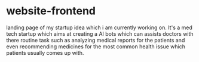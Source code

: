 # website-frontend
landing page of my startup idea which i am currently working on. It's a med tech startup which aims at creating a AI bots which can assists doctors with there routine task such as analyzing medical reports for the patients and even recommending medicines for the most common health issue which patients usually comes up with.
